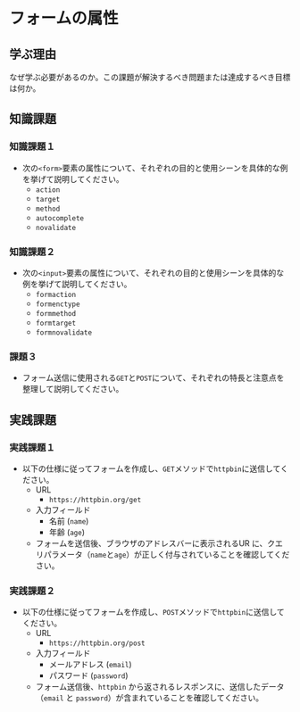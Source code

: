 # フォームの属性

## 学ぶ理由

なぜ学ぶ必要があるのか。この課題が解決するべき問題または達成するべき目標は何か。

## 知識課題

### 知識課題１

- 次の`<form>`要素の属性について、それぞれの目的と使用シーンを具体的な例を挙げて説明してください。
  - `action`
  - `target`
  - `method`
  - `autocomplete`
  - `novalidate`

### 知識課題２

- 次の`<input>`要素の属性について、それぞれの目的と使用シーンを具体的な例を挙げて説明してください。
  - `formaction`
  - `formenctype`
  - `formmethod`
  - `formtarget`
  - `formnovalidate`

### 課題３

- フォーム送信に使用される`GET`と`POST`について、それぞれの特長と注意点を整理して説明してください。

## 実践課題

### 実践課題１

- 以下の仕様に従ってフォームを作成し、`GET`メソッドで`httpbin`に送信してください。
  - URL
    - `https://httpbin.org/get`
  - 入力フィールド
    - 名前 (`name`)
    - 年齢 (`age`)
  - フォームを送信後、ブラウザのアドレスバーに表示されるUR に、クエリパラメータ（`name`と`age`）が正しく付与されていることを確認してください。

### 実践課題２

- 以下の仕様に従ってフォームを作成し、`POST`メソッドで`httpbin`に送信してください。
  - URL
    - `https://httpbin.org/post`
  - 入力フィールド
    - メールアドレス (`email`)
    - パスワード (`password`)
  - フォーム送信後、`httpbin` から返されるレスポンスに、送信したデータ（`email` と `password`）が含まれていることを確認してください。
